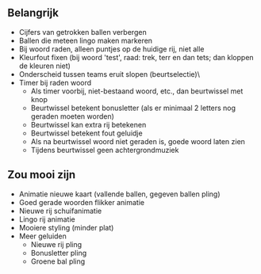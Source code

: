 ## Belangrijk
- Cijfers van getrokken ballen verbergen
- Ballen die meteen lingo maken markeren
- Bij woord raden, alleen puntjes op de huidige rij, niet alle
- Kleurfout fixen (bij woord 'test', raad: trek, terr en dan tets; dan kloppen de kleuren niet)
- Onderscheid tussen teams eruit slopen (beurtselectie)\
- Timer bij raden woord
    - Als timer voorbij, niet-bestaand woord, etc., dan beurtwissel met knop
    - Beurtwissel betekent bonusletter (als er minimaal 2 letters nog geraden moeten worden)
    - Beurtwissel kan extra rij betekenen
    - Beurtwissel betekent fout geluidje
    - Als na beurtwissel woord niet geraden is, goede woord laten zien
    - Tijdens beurtwissel geen achtergrondmuziek

## Zou mooi zijn
- Animatie nieuwe kaart (vallende ballen, gegeven ballen pling)
- Goed gerade woorden flikker animatie
- Nieuwe rij schuifanimatie
- Lingo rij animatie
- Mooiere styling (minder plat)
- Meer geluiden
    - Nieuwe rij pling
    - Bonusletter pling
    - Groene bal pling
